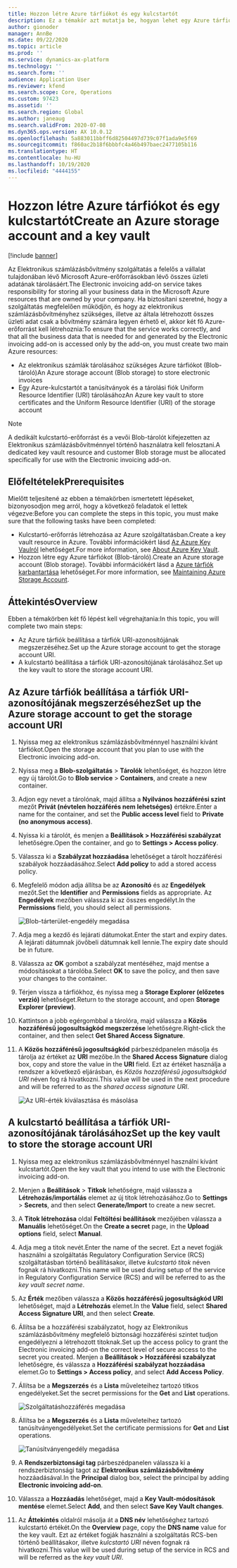 ```yaml
---
title: Hozzon létre Azure tárfiókot és egy kulcstartót
description: Ez a témakör azt mutatja be, hogyan lehet egy Azure tárfiókot és egy kulcstartót létrehozni.
author: gionoder
manager: AnnBe
ms.date: 09/22/2020
ms.topic: article
ms.prod: ''
ms.service: dynamics-ax-platform
ms.technology: ''
ms.search.form: ''
audience: Application User
ms.reviewer: kfend
ms.search.scope: Core, Operations
ms.custom: 97423
ms.assetid: ''
ms.search.region: Global
ms.author: janeaug
ms.search.validFrom: 2020-07-08
ms.dyn365.ops.version: AX 10.0.12
ms.openlocfilehash: 5a883011bbff6d82504497d739c07f1ada9e5f69
ms.sourcegitcommit: f860ac2b18f6bbbfc4a46b497baec2477105b116
ms.translationtype: HT
ms.contentlocale: hu-HU
ms.lasthandoff: 10/19/2020
ms.locfileid: "4444155"
---
```

# <a name="create-an-azure-storage-account-and-a-key-vault"></a><span data-ttu-id="70d56-103">Hozzon létre Azure tárfiókot és egy kulcstartót</span><span class="sxs-lookup"><span data-stu-id="70d56-103">Create an Azure storage account and a key vault</span></span>

[!include [banner](../includes/banner.md)]



<span data-ttu-id="70d56-104">Az Elektronikus számlázásbővítmény szolgáltatás a felelős a vállalat tulajdonában lévő Microsoft Azure-erőforrásokban lévő összes üzleti adatának tárolásáért.</span><span class="sxs-lookup"><span data-stu-id="70d56-104">The Electronic invoicing add-on service takes responsibility for storing all your business data in the Microsoft Azure resources that are owned by your company.</span></span> <span data-ttu-id="70d56-105">Ha biztosítani szeretné, hogy a szolgáltatás megfelelően működjön, és hogy az elektronikus számlázásbővítményhez szükséges, illetve az általa létrehozott összes üzleti adat csak a bővítmény számára legyen érhető el, akkor két fő Azure-erőforrást kell létrehoznia:</span><span class="sxs-lookup"><span data-stu-id="70d56-105">To ensure that the service works correctly, and that all the business data that is needed for and generated by the Electronic invoicing add-on is accessed only by the add-on, you must create two main Azure resources:</span></span>

- <span data-ttu-id="70d56-106">Az elektronikus számlák tárolásához szükséges Azure tárfiókot (Blob-tároló)</span><span class="sxs-lookup"><span data-stu-id="70d56-106">An Azure storage account (Blob storage) to store electronic invoices</span></span>
- <span data-ttu-id="70d56-107">Egy Azure-kulcstartót a tanúsítványok és a tárolási fiók Uniform Resource Identifier (URI) tárolásához</span><span class="sxs-lookup"><span data-stu-id="70d56-107">An Azure key vault to store certificates and the Uniform Resource Identifier (URI) of the storage account</span></span>

> [!NOTE]
> <span data-ttu-id="70d56-108">A dedikált kulcstartó-erőforrást és a vevői Blob-tárolót kifejezetten az Elektronikus számlázásbővítménnyel történő használatra kell felosztani.</span><span class="sxs-lookup"><span data-stu-id="70d56-108">A dedicated key vault resource and customer Blob storage must be allocated specifically for use with the Electronic invoicing add-on.</span></span>

## <a name="prerequisites"></a><span data-ttu-id="70d56-109">Előfeltételek</span><span class="sxs-lookup"><span data-stu-id="70d56-109">Prerequisites</span></span>

<span data-ttu-id="70d56-110">Mielőtt teljesítené az ebben a témakörben ismertetett lépéseket, bizonyosodjon meg arról, hogy a következő feladatok el lettek végezve:</span><span class="sxs-lookup"><span data-stu-id="70d56-110">Before you can complete the steps in this topic, you must make sure that the following tasks have been completed:</span></span>

- <span data-ttu-id="70d56-111">Kulcstartó-erőforrás létrehozása az Azure szolgáltatásban.</span><span class="sxs-lookup"><span data-stu-id="70d56-111">Create a key vault resource in Azure.</span></span> <span data-ttu-id="70d56-112">További információkért lásd [Az Azure Key Vaulról](https://docs.microsoft.com/azure/key-vault/general/overview) lehetőséget.</span><span class="sxs-lookup"><span data-stu-id="70d56-112">For more information, see [About Azure Key Vault](https://docs.microsoft.com/azure/key-vault/general/overview).</span></span>
- <span data-ttu-id="70d56-113">Hozzon létre egy Azure tárfiókot (Blob-tároló).</span><span class="sxs-lookup"><span data-stu-id="70d56-113">Create an Azure storage account (Blob storage).</span></span> <span data-ttu-id="70d56-114">További információkért lásd a [Azure tárfiók karbantartása](https://docs.microsoft.com/azure/storage/blobs/) lehetőséget.</span><span class="sxs-lookup"><span data-stu-id="70d56-114">For more information, see [Maintaining Azure Storage Account](https://docs.microsoft.com/azure/storage/blobs/).</span></span>

## <a name="overview"></a><span data-ttu-id="70d56-115">Áttekintés</span><span class="sxs-lookup"><span data-stu-id="70d56-115">Overview</span></span>

<span data-ttu-id="70d56-116">Ebben a témakörben két fő lépést kell végrehajtania:</span><span class="sxs-lookup"><span data-stu-id="70d56-116">In this topic, you will complete two main steps:</span></span>

- <span data-ttu-id="70d56-117">Az Azure tárfiók beállítása a tárfiók URI-azonosítójának megszerzéséhez.</span><span class="sxs-lookup"><span data-stu-id="70d56-117">Set up the Azure storage account to get the storage account URI.</span></span>
- <span data-ttu-id="70d56-118">A kulcstartó beállítása a tárfiók URI-azonosítójának tárolásához.</span><span class="sxs-lookup"><span data-stu-id="70d56-118">Set up the key vault to store the storage account URI.</span></span>

## <a name="set-up-the-azure-storage-account-to-get-the-storage-account-uri"></a><span data-ttu-id="70d56-119">Az Azure tárfiók beállítása a tárfiók URI-azonosítójának megszerzéséhez</span><span class="sxs-lookup"><span data-stu-id="70d56-119">Set up the Azure storage account to get the storage account URI</span></span>

1. <span data-ttu-id="70d56-120">Nyissa meg az elektronikus számlázásbővítménnyel használni kívánt tárfiókot.</span><span class="sxs-lookup"><span data-stu-id="70d56-120">Open the storage account that you plan to use with the Electronic invoicing add-on.</span></span>
2. <span data-ttu-id="70d56-121">Nyissa meg a **Blob-szolgáltatás** \> **Tárolók** lehetőséget, és hozzon létre egy új tárolót.</span><span class="sxs-lookup"><span data-stu-id="70d56-121">Go to **Blob service** \> **Containers**, and create a new container.</span></span>
3. <span data-ttu-id="70d56-122">Adjon egy nevet a tárolónak, majd állítsa a **Nyilvános hozzáférési szint** mezőt **Privát (névtelen hozzáférés nem lehetséges)** értékre.</span><span class="sxs-lookup"><span data-stu-id="70d56-122">Enter a name for the container, and set the **Public access level** field to **Private (no anonymous access)**.</span></span>
4. <span data-ttu-id="70d56-123">Nyissa ki a tárolót, és menjen a **Beállítások \> Hozzáférési szabályzat** lehetőségre.</span><span class="sxs-lookup"><span data-stu-id="70d56-123">Open the container, and go to **Settings \> Access policy**.</span></span>
5. <span data-ttu-id="70d56-124">Válassza ki a **Szabályzat hozzáadása** lehetőséget a tárolt hozzáférési szabályok hozzáadásához.</span><span class="sxs-lookup"><span data-stu-id="70d56-124">Select **Add policy** to add a stored access policy.</span></span>
6. <span data-ttu-id="70d56-125">Megfelelő módon adja állítsa be az **Azonosító** és az **Engedélyek** mezőt.</span><span class="sxs-lookup"><span data-stu-id="70d56-125">Set the **Identifier** and **Permissions** fields as appropriate.</span></span> <span data-ttu-id="70d56-126">Az **Engedélyek** mezőben válassza ki az összes engedélyt.</span><span class="sxs-lookup"><span data-stu-id="70d56-126">In the **Permissions** field, you should select all permissions.</span></span>

    ![Blob-tárterület-engedély megadása](media/e-Invoicing-services-create-azure-resources-grant-blob-permissions.png)

7. <span data-ttu-id="70d56-128">Adja meg a kezdő és lejárati dátumokat.</span><span class="sxs-lookup"><span data-stu-id="70d56-128">Enter the start and expiry dates.</span></span> <span data-ttu-id="70d56-129">A lejárati dátumnak jövőbeli dátumnak kell lennie.</span><span class="sxs-lookup"><span data-stu-id="70d56-129">The expiry date should be in future.</span></span>
8. <span data-ttu-id="70d56-130">Válassza az **OK** gombot a szabályzat mentéséhez, majd mentse a módosításokat a tárolóba.</span><span class="sxs-lookup"><span data-stu-id="70d56-130">Select **OK** to save the policy, and then save your changes to the container.</span></span>
9. <span data-ttu-id="70d56-131">Térjen vissza a tárfiókhoz, és nyissa meg a **Storage Explorer (előzetes verzió)** lehetőséget.</span><span class="sxs-lookup"><span data-stu-id="70d56-131">Return to the storage account, and open **Storage Explorer (preview)**.</span></span>
10. <span data-ttu-id="70d56-132">Kattintson a jobb egérgombbal a tárolóra, majd válassza a **Közös hozzáférésű jogosultságkód megszerzése** lehetőségre.</span><span class="sxs-lookup"><span data-stu-id="70d56-132">Right-click the container, and then select **Get Shared Access Signature**.</span></span>
11. <span data-ttu-id="70d56-133">A **Közös hozzáférésű jogosultságkód** párbeszédpanelen másolja és tárolja az értéket az **URI** mezőbe.</span><span class="sxs-lookup"><span data-stu-id="70d56-133">In the **Shared Access Signature** dialog box, copy and store the value in the **URI** field.</span></span> <span data-ttu-id="70d56-134">Ezt az értéket használja a rendszer a következő eljárásban, és *Közös hozzáférésű jogosultságkód URI* néven fog rá hivatkozni.</span><span class="sxs-lookup"><span data-stu-id="70d56-134">This value will be used in the next procedure and will be referred to as the *shared access signature URI*.</span></span>

    ![Az URI-érték kiválasztása és másolása](media/e-Invoicing-services-create-azure-resources-select-and-copy-uri.png)

## <a name="set-up-the-key-vault-to-store-the-storage-account-uri"></a><span data-ttu-id="70d56-136">A kulcstartó beállítása a tárfiók URI-azonosítójának tárolásához</span><span class="sxs-lookup"><span data-stu-id="70d56-136">Set up the key vault to store the storage account URI</span></span>

1. <span data-ttu-id="70d56-137">Nyissa meg az elektronikus számlázásbővítménnyel használni kívánt kulcstartót.</span><span class="sxs-lookup"><span data-stu-id="70d56-137">Open the key vault that you intend to use with the Electronic invoicing add-on.</span></span>
2. <span data-ttu-id="70d56-138">Menjen a **Beállítások** \> **Titkok** lehetőségre, majd válassza a **Létrehozás/importálás** elemet az új titok létrehozásához.</span><span class="sxs-lookup"><span data-stu-id="70d56-138">Go to **Settings** \> **Secrets**, and then select **Generate/Import** to create a new secret.</span></span>
3. <span data-ttu-id="70d56-139">A **Titok létrehozása** oldal **Feltöltési beállítások** mezőjében válassza a **Manuális** lehetőséget.</span><span class="sxs-lookup"><span data-stu-id="70d56-139">On the **Create a secret** page, in the **Upload options** field, select **Manual**.</span></span>
4. <span data-ttu-id="70d56-140">Adja meg a titok nevét.</span><span class="sxs-lookup"><span data-stu-id="70d56-140">Enter the name of the secret.</span></span> <span data-ttu-id="70d56-141">Ezt a nevet fogják használni a szolgáltatás Regulatory Configuration Service (RCS) szolgáltatásban történő beállításakor, illetve *kulcstartó titok* néven fognak rá hivatkozni.</span><span class="sxs-lookup"><span data-stu-id="70d56-141">This name will be used during setup of the service in Regulatory Configuration Service (RCS) and will be referred to as the *key vault secret name*.</span></span>
5. <span data-ttu-id="70d56-142">Az **Érték** mezőben válassza a **Közös hozzáférésű jogosultságkód URI** lehetőséget, majd a **Létrehozás** elemet.</span><span class="sxs-lookup"><span data-stu-id="70d56-142">In the **Value** field, select **Shared Access Signature URI**, and then select **Create**.</span></span>
6. <span data-ttu-id="70d56-143">Állítsa be a hozzáférési szabályzatot, hogy az Elektronikus számlázásbővítmény megfelelő biztonsági hozzáférési szintet tudjon engedélyezni a létrehozott titoknak.</span><span class="sxs-lookup"><span data-stu-id="70d56-143">Set up the access policy to grant the Electronic invoicing add-on the correct level of secure access to the secret you created.</span></span> <span data-ttu-id="70d56-144">Menjen a **Beállítások \> Hozzáférési szabályzat** lehetőségre, és válassza a **Hozzáférési szabályzat hozzáadása** elemet.</span><span class="sxs-lookup"><span data-stu-id="70d56-144">Go to **Settings \> Access policy**, and select **Add Access Policy**.</span></span>
7. <span data-ttu-id="70d56-145">Állítsa be a **Megszerzés** és a **Lista** műveleteihez tartozó titkos engedélyeket.</span><span class="sxs-lookup"><span data-stu-id="70d56-145">Set the secret permissions for the **Get** and **List** operations.</span></span>

    ![Szolgáltatáshozzáférés megadása](media/e-Invoicing-services-create-azure-resources-grant-service-access.png)

8. <span data-ttu-id="70d56-147">Állítsa be a **Megszerzés** és a **Lista** műveleteihez tartozó tanúsítványengedélyeket.</span><span class="sxs-lookup"><span data-stu-id="70d56-147">Set the certificate permissions for **Get** and **List** operations.</span></span>

    ![Tanúsítványengedély megadása](media/e-Invoicing-services-create-azure-resources-grant-certificate-permission.png)

9. <span data-ttu-id="70d56-149">A **Rendszerbiztonsági tag** párbeszédpanelen válassza ki a rendszerbiztonsági tagot az **Elektronikus számlázásbővítmény** hozzáadásával.</span><span class="sxs-lookup"><span data-stu-id="70d56-149">In the **Principal** dialog box, select the principal by adding **Electronic invoicing add-on**.</span></span>
10. <span data-ttu-id="70d56-150">Válassza a **Hozzáadás** lehetőséget, majd a **Key Vault-módosítások mentése** elemet.</span><span class="sxs-lookup"><span data-stu-id="70d56-150">Select **Add**, and then select **Save Key Vault changes**.</span></span>
11. <span data-ttu-id="70d56-151">Az **Áttekintés** oldalról másolja át a **DNS név** lehetőséghez tartozó kulcstartó értékét.</span><span class="sxs-lookup"><span data-stu-id="70d56-151">On the **Overview** page, copy the **DNS name** value for the key vault.</span></span> <span data-ttu-id="70d56-152">Ezt az értéket fogják használni a szolgáltatás RCS-ben történő beállításakor, illetve *kulcstartó URI* néven fognak rá hivatkozni.</span><span class="sxs-lookup"><span data-stu-id="70d56-152">This value will be used during setup of the service in RCS and will be referred as the *key vault URI*.</span></span>
